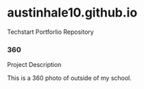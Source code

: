 # austinhale10.github.io
Techstart Portforlio Repository

### 360

<script src='//vizor.io/static/scripts/vizor-360-embed.js' data-vizorurl='//vizor.io/embed/austinhale10/east-360'></script>

Project Description

This is a 360 photo of outside of my school.
